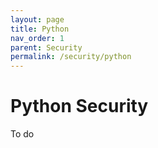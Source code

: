 ```yaml
---
layout: page
title: Python
nav_order: 1
parent: Security
permalink: /security/python
---
```

# Python Security

To do